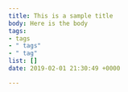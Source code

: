 ```yaml
---
title: This is a sample title
body: Here is the body
tags:
- tags
- " tags"
- " tag"
list: []
date: 2019-02-01 21:30:49 +0000

---
```

